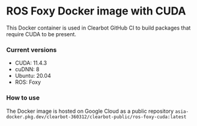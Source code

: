 # ROS Foxy Docker image with CUDA

This Docker container is used in Clearbot GitHub CI to build packages that require CUDA to be present.

### Current versions
- CUDA: 11.4.3
- cuDNN: 8
- Ubuntu: 20.04
- ROS: Foxy


### How to use
The Docker image is hosted on Google Cloud as a public repository `asia-docker.pkg.dev/clearbot-360312/clearbot-public/ros-foxy-cuda:latest`

